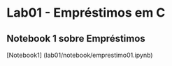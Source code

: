 # Lab01 - Empréstimos em C

## Notebook 1 sobre Empréstimos

[Notebook1] (lab01/notebook/emprestimo01.ipynb)